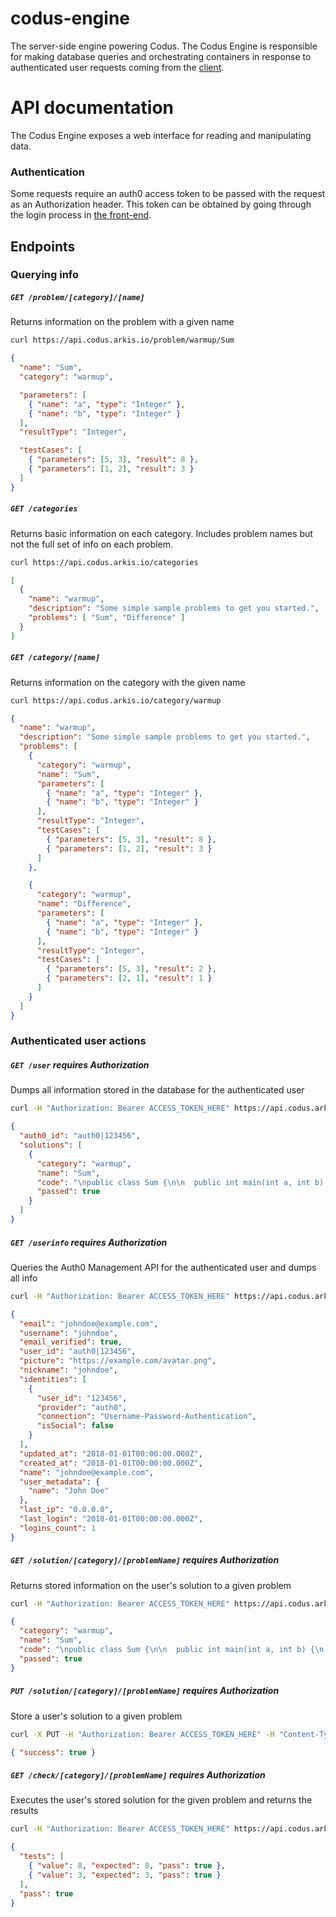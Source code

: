 # codus-engine
The server-side engine powering Codus. The Codus Engine is responsible for making database queries
and orchestrating containers in response to authenticated user requests coming from the
[client](https://github.com/arkis/codus).

# API documentation
The Codus Engine exposes a web interface for reading and manipulating data.

### Authentication
Some requests require an auth0 access token to be passed with the request as an Authorization
header. This token can be obtained by going through the login process in
[the front-end](https://github.com/arkis/codus).

## Endpoints



### Querying info

##### `GET /problem/[category]/[name]`
Returns information on the problem with a given name
```bash
curl https://api.codus.arkis.io/problem/warmup/Sum
```
```json
{
  "name": "Sum",
  "category": "warmup",

  "parameters": [
    { "name": "a", "type": "Integer" },
    { "name": "b", "type": "Integer" }
  ],
  "resultType": "Integer",

  "testCases": [
    { "parameters": [5, 3], "result": 8 },
    { "parameters": [1, 2], "result": 3 }
  ]
}
```

##### `GET /categories`
Returns basic information on each category. Includes problem names but not the full set of info on
each problem.
```bash
curl https://api.codus.arkis.io/categories
```
```json
[
  {
    "name": "warmup",
    "description": "Some simple sample problems to get you started.",
    "problems": [ "Sum", "Difference" ]
  }
]
```

##### `GET /category/[name]`
Returns information on the category with the given name
```bash
curl https://api.codus.arkis.io/category/warmup
```
```json
{
  "name": "warmup",
  "description": "Some simple sample problems to get you started.",
  "problems": [
    {
      "category": "warmup",
      "name": "Sum",
      "parameters": [
        { "name": "a", "type": "Integer" },
        { "name": "b", "type": "Integer" }
      ],
      "resultType": "Integer",
      "testCases": [
        { "parameters": [5, 3], "result": 8 },
        { "parameters": [1, 2], "result": 3 }
      ]
    },

    {
      "category": "warmup",
      "name": "Difference",
      "parameters": [
        { "name": "a", "type": "Integer" },
        { "name": "b", "type": "Integer" }
      ],
      "resultType": "Integer",
      "testCases": [
        { "parameters": [5, 3], "result": 2 },
        { "parameters": [2, 1], "result": 1 }
      ]
    }
  ]
}
```



### Authenticated user actions

##### `GET /user` *requires Authorization*
Dumps all information stored in the database for the authenticated user
```bash
curl -H "Authorization: Bearer ACCESS_TOKEN_HERE" https://api.codus.arkis.io/user
```
```json
{
  "auth0_id": "auth0|123456",
  "solutions": [
    {
      "category": "warmup",
      "name": "Sum",
      "code": "\npublic class Sum {\n\n  public int main(int a, int b) {\n    return a + b;\n  }\n\n}\n\n",
      "passed": true
    }
  ]
}
```

##### `GET /userinfo` *requires Authorization*
Queries the Auth0 Management API for the authenticated user and dumps all info
```bash
curl -H "Authorization: Bearer ACCESS_TOKEN_HERE" https://api.codus.arkis.io/userinfo
```
```json
{
  "email": "johndoe@example.com",
  "username": "johndoe",
  "email_verified": true,
  "user_id": "auth0|123456",
  "picture": "https://example.com/avatar.png",
  "nickname": "johndoe",
  "identities": [
    {
      "user_id": "123456",
      "provider": "auth0",
      "connection": "Username-Password-Authentication",
      "isSocial": false
    }
  ],
  "updated_at": "2018-01-01T00:00:00.000Z",
  "created_at": "2018-01-01T00:00:00.000Z",
  "name": "johndoe@example.com",
  "user_metadata": {
    "name": "John Doe"
  },
  "last_ip": "0.0.0.0",
  "last_login": "2018-01-01T00:00:00.000Z",
  "logins_count": 1
}
```

##### `GET /solution/[category]/[problemName]` *requires Authorization*
Returns stored information on the user's solution to a given problem
```bash
curl -H "Authorization: Bearer ACCESS_TOKEN_HERE" https://api.codus.arkis.io/solution/warmup/Sum
```
```json
{
  "category": "warmup",
  "name": "Sum",
  "code": "\npublic class Sum {\n\n  public int main(int a, int b) {\n    return a + b;\n  }\n\n}\n\n",
  "passed": true
}
```

##### `PUT /solution/[category]/[problemName]` *requires Authorization*
Store a user's solution to a given problem
```bash
curl -X PUT -H "Authorization: Bearer ACCESS_TOKEN_HERE" -H "Content-Type: text/plain" -d "SOLUTION_HERE" https://api.codus.arkis.io/solution/warmup/Sum
```
```json
{ "success": true }
```

##### `GET /check/[category]/[problemName]` *requires Authorization*
Executes the user's stored solution for the given problem and returns the results
```bash
curl -H "Authorization: Bearer ACCESS_TOKEN_HERE" https://api.codus.arkis.io/check/warmup/Sum
```
```json
{
  "tests": [
    { "value": 8, "expected": 8, "pass": true },
    { "value": 3, "expected": 3, "pass": true }
  ],
  "pass": true
}
```
